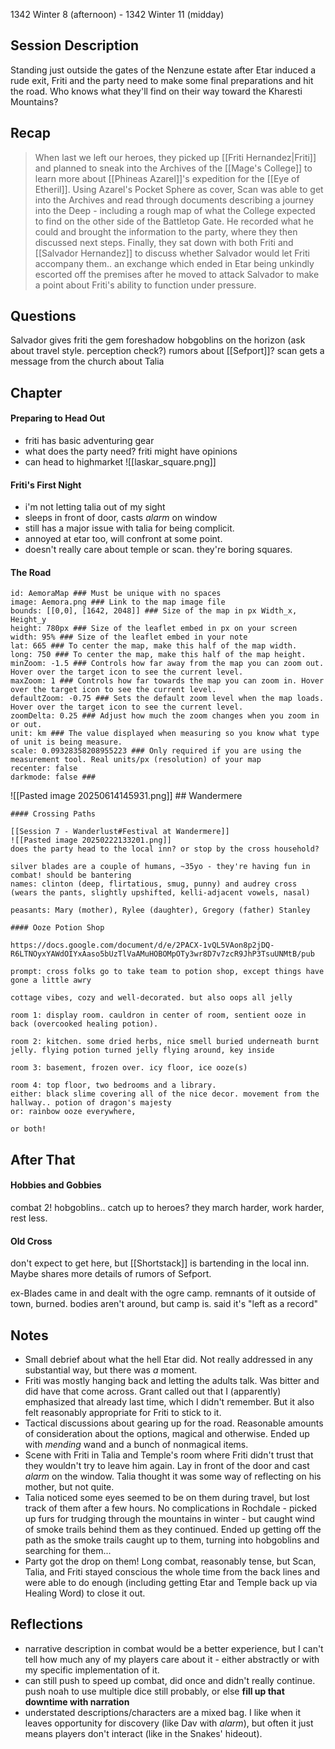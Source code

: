 1342 Winter 8 (afternoon) - 1342 Winter 11 (midday)
## Session Description

Standing just outside the gates of the Nenzune estate after Etar induced a rude exit, Friti and the party need to make some final preparations and hit the road. Who knows what they'll find on their way toward the Kharesti Mountains?
## Recap

>When last we left our heroes, they picked up [[Friti Hernandez|Friti]] and planned to sneak into the Archives of the [[Mage's College]] to learn more about [[Phineas Azarel]]'s expedition for the [[Eye of Etheril]]. Using Azarel's Pocket Sphere as cover, Scan was able to get into the Archives and read through documents describing a journey into the Deep - including a rough map of what the College expected to find on the other side of the Battletop Gate. He recorded what he could and brought the information to the party, where they then discussed next steps. Finally, they sat down with both Friti and [[Salvador Hernandez]] to discuss whether Salvador would let Friti accompany them.. an exchange which ended in Etar being unkindly escorted off the premises after he moved to attack Salvador to make a point about Friti's ability to function under pressure.
## Questions

Salvador gives friti the gem
foreshadow hobgoblins on the horizon (ask about travel style. perception check?)
rumors about [[Sefport]]?
scan gets a message from the church about Talia

## Chapter

#### Preparing to Head Out
- friti has basic adventuring gear
- what does the party need? friti might have opinions
- can head to highmarket
![[laskar_square.png]]
#### Friti's First Night

- i'm not letting talia out of my sight
- sleeps in front of door, casts *alarm* on window
- still has a major issue with talia for being complicit. 
- annoyed at etar too, will confront at some point.
- doesn't really care about temple or scan. they're boring squares. 

#### The Road

```leaflet  
id: AemoraMap ### Must be unique with no spaces  
image: Aemora.png ### Link to the map image file  
bounds: [[0,0], [1642, 2048]] ### Size of the map in px Width_x, Height_y  
height: 780px ### Size of the leaflet embed in px on your screen  
width: 95% ### Size of the leaflet embed in your note  
lat: 665 ### To center the map, make this half of the map width.  
long: 750 ### To center the map, make this half of the map height.  
minZoom: -1.5 ### Controls how far away from the map you can zoom out. Hover over the target icon to see the current level.  
maxZoom: 1 ### Controls how far towards the map you can zoom in. Hover over the target icon to see the current level.  
defaultZoom: -0.75 ### Sets the default zoom level when the map loads. Hover over the target icon to see the current level.  
zoomDelta: 0.25 ### Adjust how much the zoom changes when you zoom in or out.  
unit: km ### The value displayed when measuring so you know what type of unit is being measure.  
scale: 0.09328358208955223 ### Only required if you are using the measurement tool. Real units/px (resolution) of your map  
recenter: false  
darkmode: false ###
```
![[Pasted image 20250614145931.png]]
	## Wandermere
	
	#### Crossing Paths
	
	[[Session 7 - Wanderlust#Festival at Wandermere]]
	![[Pasted image 20250222133201.png]]
	does the party head to the local inn? or stop by the cross household?
	
	silver blades are a couple of humans, ~35yo - they're having fun in combat! should be bantering
	names: clinton (deep, flirtatious, smug, punny) and audrey cross (wears the pants, slightly upshifted, kelli-adjacent vowels, nasal)
	
	peasants: Mary (mother), Rylee (daughter), Gregory (father) Stanley
	
	#### Ooze Potion Shop
	
	https://docs.google.com/document/d/e/2PACX-1vQL5VAon8p2jDQ-R6LTNOyxYAWdOIYxAaso5bUzTlVaAMuHOBOMpOTy3wr8D7v7zcR9JhP3TsuUNMtB/pub
	
	prompt: cross folks go to take team to potion shop, except things have gone a little awry
	
	cottage vibes, cozy and well-decorated. but also oops all jelly
	
	room 1: display room. cauldron in center of room, sentient ooze in back (overcooked healing potion).
	
	room 2: kitchen. some dried herbs, nice smell buried underneath burnt jelly. flying potion turned jelly flying around, key inside
	
	room 3: basement, frozen over. icy floor, ice ooze(s)
	
	room 4: top floor, two bedrooms and a library. 
	either: black slime covering all of the nice decor. movement from the hallway.. potion of dragon's majesty
	or: rainbow ooze everywhere, 
	
	or both!
	
## After That

#### Hobbies and Gobbies

combat 2! hobgoblins.. catch up to heroes? they march harder, work harder, rest less. 

#### Old Cross

don't expect to get here, but [[Shortstack]] is bartending in the local inn. Maybe shares more details of rumors of Sefport.

ex-Blades came in and dealt with the ogre camp. remnants of it outside of town, burned. bodies aren't around, but camp is. said it's "left as a record"
## Notes

- Small debrief about what the hell Etar did. Not really addressed in any substantial way, but there was *a* moment.
- Friti was mostly hanging back and letting the adults talk. Was bitter and did have that come across. Grant called out that I (apparently) emphasized that already last time, which I didn't remember. But it also felt reasonably appropriate for Friti to stick to it.
- Tactical discussions about gearing up for the road. Reasonable amounts of consideration about the options, magical and otherwise. Ended up with *mending* wand and a bunch of nonmagical items.
- Scene with Friti in Talia and Temple's room where Friti didn't trust that they wouldn't try to leave him again. Lay in front of the door and cast *alarm* on the window. Talia thought it was some way of reflecting on his mother, but not quite.
- Talia noticed some eyes seemed to be on them during travel, but lost track of them after a few hours. No complications in Rochdale - picked up furs for trudging through the mountains in winter - but caught wind of smoke trails behind them as they continued. Ended up getting off the path as the smoke trails caught up to them, turning into hobgoblins and searching for them...
- Party got the drop on them! Long combat, reasonably tense, but Scan, Talia, and Friti stayed conscious the whole time from the back lines and were able to do enough (including getting Etar and Temple back up via Healing Word) to close it out.

## Reflections

- narrative description in combat would be a better experience, but I can't tell how much any of my players care about it - either abstractly or with my specific implementation of it.
- can still push to speed up combat, did once and didn't really continue. push noah to use multiple dice still probably, or else **fill up that downtime with narration**
- understated descriptions/characters are a mixed bag. I like when it leaves opportunity for discovery (like Dav with *alarm*), but often it just means players don't interact (like in the Snakes' hideout).